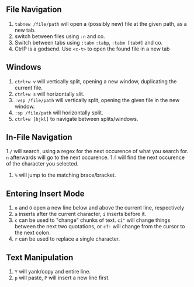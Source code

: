 ## File Navigation
1. `tabnew /file/path` will open a (possibly new) file at the given path, as a new tab.
1. switch between files using `:n` and co.
1. Switch between tabs using `:tabn` `:tabp`, `:tabm [tab#]` and co.
1. CtrlP is a godsend. Use `<c-t>` to open the found file in a new tab

## Windows
1. `ctrl+w v` will vertically split, opening a new window, duplicating the current file.
1. `ctrl+w s` will horizontally slit.
1. `:vsp /file/path` will vertically split, opening the given file in the new window.
1. `:sp /file/path` will horizontally split.
1. `ctrl+w [hjkl]` to navigate between splits/windows.

## In-File Navigation
1.`/` will search, using a regex for the next occurence of what you search for. `n` afterwards will go to the next occurence.
1.`f` will find the next occurence of the character you selected.
1. `%` will jump to the matching brace/bracket.

## Entering Insert Mode
1. `o` and `O` open a new line below and above the current line, respectively
1. `a` inserts after the current character, `i` inserts before it.
1. `c` can be used to "change" chunks of text. `ci"` will change things between the next two quotations, or `cf:` will change from the cursor to the next colon.
1. `r` can be used to replace a single character.

## Text Manipulation
1. `Y` will yank/copy and entire line.
1. `p` will paste, `P` will insert a new line first.
